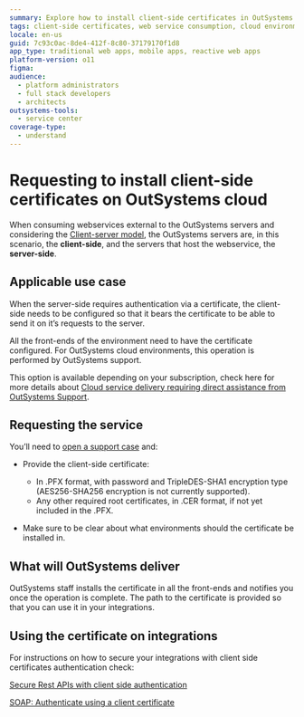 ```yaml
---
summary: Explore how to install client-side certificates in OutSystems 11 (O11) cloud environments for secure webservice consumption.
tags: client-side certificates, web service consumption, cloud environments, authentication, security
locale: en-us
guid: 7c93c0ac-8de4-412f-8c80-37179170f1d8
app_type: traditional web apps, mobile apps, reactive web apps
platform-version: o11
figma:
audience:
  - platform administrators
  - full stack developers
  - architects
outsystems-tools:
  - service center
coverage-type:
  - understand
---
```


# Requesting to install client-side certificates on OutSystems cloud

When consuming webservices external to the OutSystems servers and considering the [Client-server model](https://en.wikipedia.org/wiki/Client%E2%80%93server_model), the OutSystems servers are, in this scenario, the **client-side**, and the servers that host the webservice, the **server-side**.

## Applicable use case

When the server-side requires authentication via a certificate, the client-side needs to be configured so that it bears the certificate to be able to send it on it’s requests to the server.

 All the front-ends of the environment need to have the certificate configured.
For OutSystems cloud environments, this operation is performed by OutSystems support. 

This option is available depending on your subscription, check here for more details about [Cloud service delivery requiring direct assistance from OutSystems Support](https://www.outsystems.com/legal/success/cloud-services-catalog/).

## Requesting the service

You’ll need to [open a support case](https://success.outsystems.com/Support/OutSystems_community/Opening_a_support_case_with_OutSystems) and:

* Provide the client-side certificate:
    * In .PFX format, with password and TripleDES-SHA1 encryption type (AES256-SHA256 encryption is not currently supported).
    * Any other required root certificates, in .CER format, if not yet included in the .PFX.

* Make sure to be clear about what environments should the certificate be installed in.

## What will OutSystems deliver 

OutSystems staff installs the certificate in all the front-ends and notifies you once the operation is complete. 
The path to the certificate is provided so that you can use it in your integrations. 


## Using the certificate on integrations
For instructions on how to secure your integrations with client side certificates authentication check:

[Secure Rest APIs with client side authentication](https://success.outsystems.com/Support/Security/Secure_Rest_APIs_with_client_side_authentication)

[SOAP: Authenticate using a client certificate](../../integration-with-systems/soap/consume/extensibility-use-cases/certificate.md)

